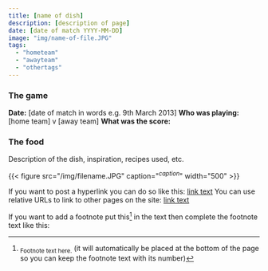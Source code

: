 ```yaml
---
title: [name of dish]
description: [description of page]
date: [date of match YYYY-MM-DD]
image: "img/name-of-file.JPG"
tags:
  - "hometeam"
  - "awayteam"
  - "othertags"
---
```


### The game

**Date:** [date of match in words e.g. 9th March 2013]
**Who was playing:** [home team] v [away team]
**What was the score:**

### The food

Description of the dish, inspiration, recipes used, etc.

{{< figure src="/img/filename.JPG" caption="<sup>*caption*</sup>" width="500" >}}

If you want to post a hyperlink you can do so like this:
[link text](https://www.url.com/)
You can use relative URLs to link to other pages on the site:
[link text](/posts/2019-02-02-haggis-gnocchi/)

If you want to add a footnote put this[^1] in the text
then complete the footnote text like this:
[^1]: <sub>Footnote text here.</sub>
(it will automatically be placed at the bottom of the page so you can keep the
  footnote text with its number)
